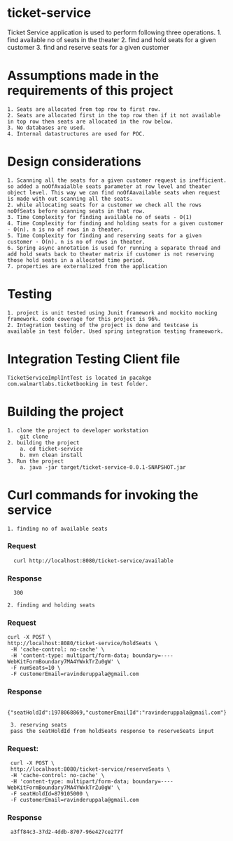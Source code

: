 # ticket-service
  Ticket Service application is used to perform following three operations.
    1. find available no of seats in the theater
    2. find and hold seats for a given customer
    3. find and reserve seats for a given customer
    
 # Assumptions made in the requirements of this project
    1. Seats are allocated from top row to first row.
    2. Seats are allocated first in the top row then if it not available in top row then seats are allocated in the row below.
    3. No databases are used.
    4. Internal datastructures are used for POC.
    
 # Design considerations
    1. Scanning all the seats for a given customer request is inefficient. so added a noOfAvaialble seats parameter at row level and theater object level. This way we can find noOfAavailable seats when request is made with out scanning all the seats.
    2. while allocating seats for a customer we check all the rows noOfSeats before scanning seats in that row.
    3. Time Complexity for finding available no of seats - O(1)
    4. Time Complexity for finding and holding seats for a given customer - O(n). n is no of rows in a theater.
    5. Time Complexity for finding and reserving seats for a given customer - O(n). n is no of rows in theater.
    6. Spring async annotation is used for running a separate thread and add hold seats back to theater matrix if customer is not reserving those hold seats in a allocated time period.
    7. properties are externalized from the application
    
 # Testing
    1. project is unit tested using Junit framework and mockito mocking framework. code coverage for this project is 96%.
    2. Integration testing of the project is done and testcase is available in test folder. Used spring integration testing frameowork.
    
 # Integration Testing Client file
    TicketServiceImplIntTest is located in pacakge com.walmartlabs.ticketbooking in test folder.
    
 # Building the project
    1. clone the project to developer workstation
        git clone 
    2. building the project
        a. cd ticket-service
        b. mvn clean install
    3. Run the project
        a. java -jar target/ticket-service-0.0.1-SNAPSHOT.jar
        
  # Curl commands for invoking the service
    1. finding no of available seats
  ### Request
      curl http://localhost:8080/ticket-service/available
  ### Response
      300
      
    2. finding and holding seats
  ### Request
    curl -X POST \
    http://localhost:8080/ticket-service/holdSeats \
     -H 'cache-control: no-cache' \
     -H 'content-type: multipart/form-data; boundary=----WebKitFormBoundary7MA4YWxkTrZu0gW' \
     -F numSeats=10 \
     -F customerEmail=ravinderuppala@gmail.com
  ### Response
     {"seatHoldId":1978068869,"customerEmailId":"ravinderuppala@gmail.com"}
     
     3. reserving seats
     pass the seatHoldId from holdSeats response to reserveSeats input
  ### Request:
     curl -X POST \
     http://localhost:8080/ticket-service/reserveSeats \
     -H 'cache-control: no-cache' \
     -H 'content-type: multipart/form-data; boundary=----WebKitFormBoundary7MA4YWxkTrZu0gW' \
     -F seatHoldId=879105000 \
     -F customerEmail=ravinderuppala@gmail.com
  ### Response
     a3ff84c3-37d2-4ddb-8707-96e427ce277f
     
     
     
    
        

